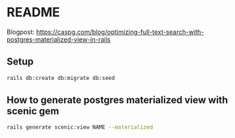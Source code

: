 # README

Blogpost: https://caspg.com/blog/optimizing-full-text-search-with-postgres-materialized-view-in-rails

## Setup

```bash
rails db:create db:migrate db:seed
```

## How to generate postgres materialized view with scenic gem

```bash
rails generate scenic:view NAME --materialized
```
